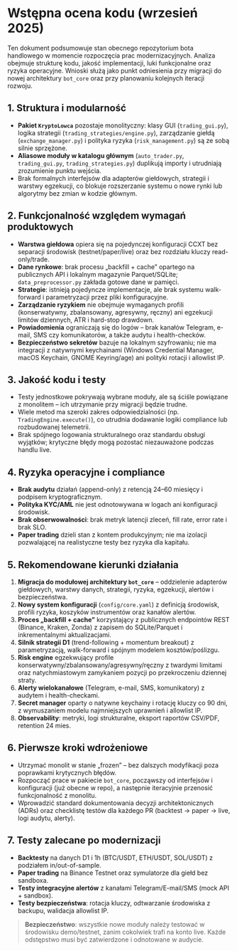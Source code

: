 # Wstępna ocena kodu (wrzesień 2025)

Ten dokument podsumowuje stan obecnego repozytorium bota handlowego w momencie rozpoczęcia
prac modernizacyjnych. Analiza obejmuje strukturę kodu, jakość implementacji, luki
funkcjonalne oraz ryzyka operacyjne. Wnioski służą jako punkt odniesienia przy migracji do
nowej architektury `bot_core` oraz przy planowaniu kolejnych iteracji rozwoju.

## 1. Struktura i modularność

- **Pakiet `KryptoLowca`** pozostaje monolityczny: klasy GUI (`trading_gui.py`), logika
  strategii (`trading_strategies/engine.py`), zarządzanie giełdą (`exchange_manager.py`) i
  polityka ryzyka (`risk_management.py`) są ze sobą silnie sprzężone.
- **Aliasowe moduły w katalogu głównym** (`auto_trader.py`, `trading_gui.py`,
  `trading_strategies.py`) duplikują importy i utrudniają zrozumienie punktu wejścia.
- Brak formalnych interfejsów dla adapterów giełdowych, strategii i warstwy egzekucji,
  co blokuje rozszerzanie systemu o nowe rynki lub algorytmy bez zmian w kodzie głównym.

## 2. Funkcjonalność względem wymagań produktowych

- **Warstwa giełdowa** opiera się na pojedynczej konfiguracji CCXT bez separacji środowisk
  (testnet/paper/live) oraz bez rozdziału kluczy read-only/trade.
- **Dane rynkowe**: brak procesu „backfill + cache” opartego na publicznych API i lokalnym
  magazynie Parquet/SQLite; `data_preprocessor.py` zakłada gotowe dane w pamięci.
- **Strategie**: istnieją pojedyncze implementacje, ale brak systemu walk-forward i
  parametryzacji przez pliki konfiguracyjne.
- **Zarządzanie ryzykiem** nie obejmuje wymaganych profili (konserwatywny, zbalansowany,
  agresywny, ręczny) ani egzekucji limitów dziennych, ATR i hard-stop drawdown.
- **Powiadomienia** ograniczają się do logów – brak kanałów Telegram, e-mail, SMS czy
  komunikatorów, a także audytu i health-checków.
- **Bezpieczeństwo sekretów** bazuje na lokalnym szyfrowaniu; nie ma integracji z natywnymi
  keychainami (Windows Credential Manager, macOS Keychain, GNOME Keyring/age) ani polityki
  rotacji i allowlist IP.

## 3. Jakość kodu i testy

- Testy jednostkowe pokrywają wybrane moduły, ale są ściśle powiązane z monolitem –
  ich utrzymanie przy migracji będzie trudne.
- Wiele metod ma szeroki zakres odpowiedzialności (np. `TradingEngine.execute()`), co
  utrudnia dodawanie logiki compliance lub rozbudowanej telemetrii.
- Brak spójnego logowania strukturalnego oraz standardu obsługi wyjątków; krytyczne błędy
  mogą pozostać niezauważone podczas handlu live.

## 4. Ryzyka operacyjne i compliance

- **Brak audytu** działań (append-only) z retencją 24–60 miesięcy i podpisem kryptograficznym.
- **Polityka KYC/AML** nie jest odnotowywana w logach ani konfiguracji środowisk.
- **Brak obserwowalności**: brak metryk latencji zleceń, fill rate, error rate i brak SLO.
- **Paper trading** dzieli stan z kontem produkcyjnym; nie ma izolacji pozwalającej na
  realistyczne testy bez ryzyka dla kapitału.

## 5. Rekomendowane kierunki działania

1. **Migracja do modułowej architektury `bot_core`** – oddzielenie adapterów giełdowych,
   warstwy danych, strategii, ryzyka, egzekucji, alertów i bezpieczeństwa.
2. **Nowy system konfiguracji** (`config/core.yaml`) z definicją środowisk, profili ryzyka,
   koszyków instrumentów oraz kanałów alertów.
3. **Proces „backfill + cache”** korzystający z publicznych endpointów REST (Binance, Kraken,
   Zonda) z zapisem do SQLite/Parquet i inkrementalnymi aktualizacjami.
4. **Silnik strategii D1** (trend-following + momentum breakout) z parametryzacją,
   walk-forward i spójnym modelem kosztów/poślizgu.
5. **Risk engine** egzekwujący profile konserwatywny/zbalansowany/agresywny/ręczny z twardymi
   limitami oraz natychmiastowym zamykaniem pozycji po przekroczeniu dziennej straty.
6. **Alerty wielokanałowe** (Telegram, e-mail, SMS, komunikatory) z audytem i health-checkami.
7. **Secret manager** oparty o natywne keychainy i rotację kluczy co 90 dni, z wymuszaniem
   modelu najmniejszych uprawnień i allowlist IP.
8. **Observability**: metryki, logi strukturalne, eksport raportów CSV/PDF, retention 24 mies.

## 6. Pierwsze kroki wdrożeniowe

- Utrzymać monolit w stanie „frozen” – bez dalszych modyfikacji poza poprawkami krytycznych błędów.
- Rozpocząć prace w pakiecie `bot_core`, począwszy od interfejsów i konfiguracji (już obecne w repo),
  a następnie iteracyjnie przenosić funkcjonalność z monolitu.
- Wprowadzić standard dokumentowania decyzji architektonicznych (ADRs) oraz checklistę testów dla
  każdego PR (backtest → paper → live, logi audytu, alerty).

## 7. Testy zalecane po modernizacji

- **Backtesty** na danych D1 i 1h (BTC/USDT, ETH/USDT, SOL/USDT) z podziałem in/out-of-sample.
- **Paper trading** na Binance Testnet oraz symulatorze dla giełd bez sandboxa.
- **Testy integracyjne alertów** z kanałami Telegram/E-mail/SMS (mock API + sandbox).
- **Testy bezpieczeństwa**: rotacja kluczy, odtwarzanie środowiska z backupu, walidacja allowlist IP.

> **Bezpieczeństwo**: wszystkie nowe moduły należy testować w środowisku demo/testnet, zanim
> cokolwiek trafi na konto live. Każde odstępstwo musi być zatwierdzone i odnotowane w audycie.
